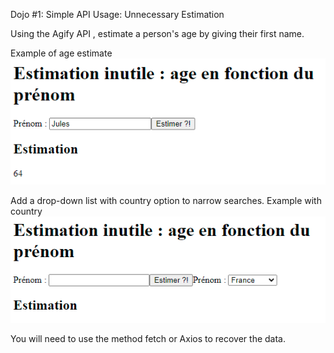 Dojo #1: Simple API Usage: Unnecessary Estimation


Using the Agify API , estimate a person's age by giving their first name.


Example of age estimate
![](https://raw.githubusercontent.com/WildCodeSchool/remote-js-202203-dojos-react-2/main/dojo-age.png)


Add a drop-down list with country option to narrow searches.
Example with country
![](https://raw.githubusercontent.com/WildCodeSchool/remote-js-202203-dojos-react-2/main/dojo-age-cnt.png)


You will need to use the method fetch or Axios to recover the data.
